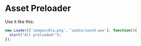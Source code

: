 # Asset Preloader

Use it like this:
```javascript
new Loader(['images/bla.png', 'audio/sound.wav'], function(){
  alert("All preloaded!");
});
```
